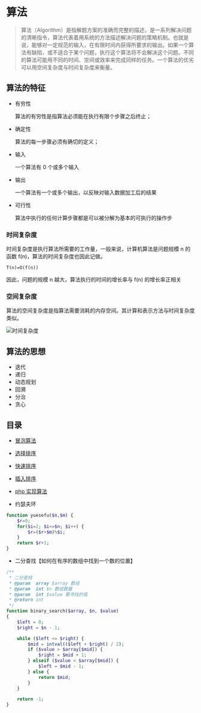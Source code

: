 # 算法

> 算法（Algorithm）是指解题方案的准确而完整的描述，是一系列解决问题的清晰指令，算法代表着用系统的方法描述解决问题的策略机制。也就是说，能够对一定规范的输入，在有限时间内获得所要求的输出。如果一个算法有缺陷，或不适合于某个问题，执行这个算法将不会解决这个问题。不同的算法可能用不同的时间、空间或效率来完成同样的任务。一个算法的优劣可以用空间复杂度与时间复杂度来衡量。

## 算法的特征

- 有穷性

  算法的有穷性是指算法必须能在执行有限个步骤之后终止；

- 确定性

  算法的每一步骤必须有确切的定义；

- 输入

  一个算法有 0 个或多个输入

- 输出

  一个算法有一个或多个输出，以反映对输入数据加工后的结果

- 可行性

  算法中执行的任何计算步骤都是可以被分解为基本的可执行的操作步

### 时间复杂度

时间复杂度是执行算法所需要的工作量，一般来说，计算机算法是问题规模 n 的函数 f(n)，算法的时间复杂度也因此记做。

`T(n)=Ο(f(n))`

因此，问题的规模 n 越大，算法执行的时间的增长率与 f(n) 的增长率正相关

### 空间复杂度

算法的空间复杂度是指算法需要消耗的内存空间。其计算和表示方法与时间复杂度类似。

![时间复杂度](http://hi.csdn.net/attachment/201105/24/0_1306225542srVx.gif)

## 算法的思想

- 迭代
- 递归
- 动态规划
- 回溯
- 分治
- 贪心

## 目录

- [冒泡算法](bubble-sort.md)
- [选择排序](select-sort.md)
- [快速排序](quick-sort.md)
- [插入排序](insert-sort.md)
- [php 实现算法](https://github.com/wybcp/arithmetic-php)

- 约瑟夫环

```php
function yuesefu($n,$m) {
    $r=0;
    for($i=2; $i<=$n; $i++) {
        $r=($r+$m)%$i;
    }
    return $r+1;
}
```

- 二分查找【如何在有序的数组中找到一个数的位置】

```php
/**
 * 二分查找
 * @param  array $array 数组
 * @param  int $n 数组数量
 * @param  int $value 要寻找的值
 * @return int
 */
function binary_search($array, $n, $value)
{
    $left = 0;
    $right = $n - 1;

    while ($left <= $right) {
        $mid = intval(($left + $right) / 2);
        if ($value > $array[$mid]) {
            $right = $mid + 1;
        } elseif ($value < $array[$mid]) {
            $left = $mid - 1;
        } else {
            return $mid;
        }
    }

    return -1;
}
```
